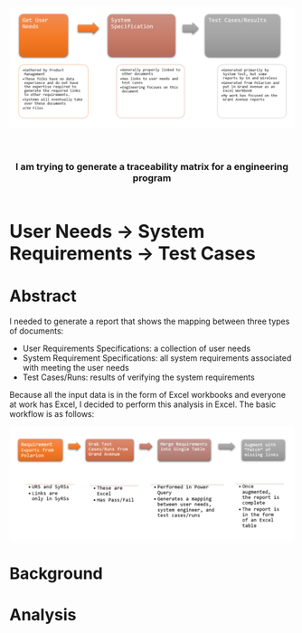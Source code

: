 <p align="center">
  <img width="800" src="./Images/RequirementFlow.png">
</p>
<br>
<h3 align=center>I am trying to generate a traceability matrix for a engineering program</h2>
<br>

<p style="font-size: 2rem;font-weight:700; display:flex; justify-content:center;">User Needs → System Requirements → Test Cases</p>

# Abstract

I needed to generate a report that shows the mapping between three types of documents:

- User Requirements Specifications: a collection of user needs
- System Requirement Specifications: all system requirements associated with meeting the user needs
- Test Cases/Runs: results of verifying the system requirements

Because all the input data is in the form of Excel workbooks and everyone at work has Excel, I decided to perform this analysis in Excel. The basic workflow is as follows:

<p align="center">
  <img width="800" src="./Images/WorkFlow.png">
</p>

# Background

# Analysis
